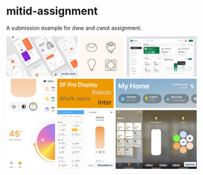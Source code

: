 # mitid-assignment
A submission example for dww and cwiot assignment.


![Moodboard figma](images/moodboard.png)
